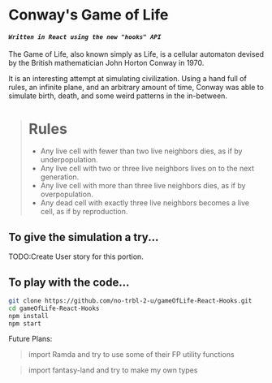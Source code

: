 # Conway's Game of Life
#### *```Written in React using the new "hooks" API```*

The Game of Life, also known simply as Life, is a cellular automaton devised by the British mathematician John Horton Conway in 1970.

It is an interesting attempt at simulating civilization. Using a hand full of rules, an infinite plane, and an arbitrary amount of time, Conway was able to simulate birth, death, and some weird patterns in the in-between.

># Rules
>* Any live cell with fewer than two live neighbors dies, as if by underpopulation.
>* Any live cell with two or three live neighbors lives on to the next generation.
>* Any live cell with more than three live neighbors dies, as if by overpopulation.
>* Any dead cell with exactly three live neighbors becomes a live cell, as if by reproduction.

## To give the simulation a try...
TODO:Create User story for this portion.

## To play with the code...

```sh
git clone https://github.com/no-trbl-2-u/gameOfLife-React-Hooks.git
cd gameOfLife-React-Hooks
npm install
npm start
```

Future Plans:
> import Ramda and try to use some of their FP utility functions

> import fantasy-land and try to make my own types